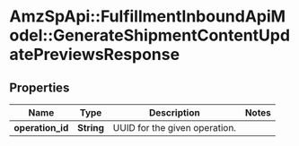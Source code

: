 # AmzSpApi::FulfillmentInboundApiModel::GenerateShipmentContentUpdatePreviewsResponse

## Properties
Name | Type | Description | Notes
------------ | ------------- | ------------- | -------------
**operation_id** | **String** | UUID for the given operation. | 

